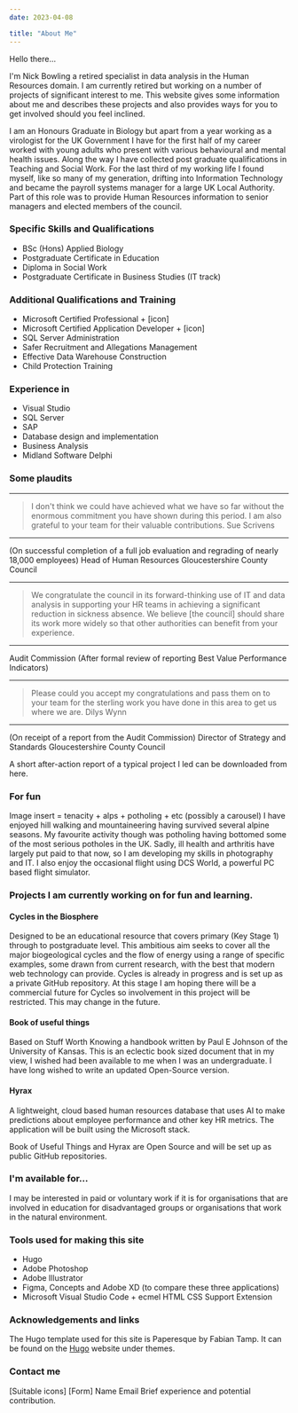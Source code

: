 ```yaml
---
date: 2023-04-08

title: "About Me"
---
```


Hello there...

I'm Nick Bowling a retired specialist in data analysis in the Human Resources domain. I am currently retired but working on a number of projects of significant interest to me. This website gives some information about me and describes these projects and also provides ways for you to get involved should you feel inclined.

I am an Honours Graduate in Biology but apart from a year working as a virologist for the UK Government I have for the first half of my career worked with young adults who present with various behavioural and mental health issues. Along the way I have collected post graduate qualifications in Teaching and Social Work. For the last third of my working life I found myself, like so many of my generation, drifting into Information Technology and became the payroll systems manager for a large UK Local Authority. Part of this role was to provide Human Resources information to senior managers and elected members of the council.

### Specific Skills and Qualifications

* BSc (Hons) Applied Biology
* Postgraduate Certificate in Education
* Diploma in Social Work
* Postgraduate Certificate in Business Studies (IT track)

### Additional Qualifications and Training

* Microsoft Certified Professional + [icon]
* Microsoft Certified Application Developer + [icon]
* SQL Server Administration
* Safer Recruitment and Allegations Management
* Effective Data Warehouse Construction
* Child Protection Training

### Experience in

* Visual Studio
* SQL Server
* SAP
* Database design and implementation
* Business Analysis
* Midland Software Delphi

### Some plaudits

***
>I don't think we could have achieved what we have so far without the enormous commitment you have shown during this period. I am also grateful to your team for their valuable contributions.
Sue Scrivens
***
(On successful completion of a full job evaluation and regrading of nearly 18,000 employees)
Head of Human Resources
Gloucestershire County Council
***
>We congratulate the council in its forward-thinking use of IT and data analysis in supporting your HR teams in achieving a significant reduction in sickness absence. We believe [the council] should share its work more widely so that other authorities can benefit from your experience.
***
Audit Commission
(After formal review of reporting Best Value Performance Indicators)
***
>Please could you accept my congratulations and pass them on to your team for the sterling work you have done in this area to get us where we are.
Dilys Wynn
***
(On receipt of a report from the Audit Commission)
Director of Strategy and Standards
Gloucestershire County Council

A short after-action report of a typical project I led can be downloaded from here.

### For fun

Image insert = tenacity + alps + potholing + etc (possibly a carousel)
I have enjoyed hill walking and mountaineering having survived several alpine seasons. My favourite activity though was potholing having bottomed some of the most serious potholes in the UK. Sadly, ill health and arthritis have largely put paid to that now, so I am developing my skills in photography and IT. I also enjoy the occasional flight using DCS World, a powerful PC based flight simulator.

### Projects I am currently working on for fun and learning.

#### Cycles in the Biosphere

Designed to be an educational resource that covers primary (Key Stage 1) through to postgraduate level. This ambitious aim seeks to cover all the major biogeological cycles and the flow of energy using a range of specific examples, some drawn from current research, with the best that modern web technology can provide. Cycles is already in progress and is set up as a private GitHub repository. At this stage I am hoping there will be a commercial future for Cycles so involvement in this project will be restricted. This may change in the future.

#### Book of useful things

Based on Stuff Worth Knowing a handbook written by Paul E Johnson of the University of Kansas. This is an eclectic book sized document that in my view, I wished had been available to me when I was an undergraduate. I have long wished to write an updated Open-Source version.

#### Hyrax

A lightweight, cloud based human resources database that uses AI to make predictions about employee performance and other key HR metrics. The application will be built using the Microsoft stack.

Book of Useful Things and Hyrax are Open Source and will be set up as public GitHub repositories.

### I'm available for…

I may be interested in paid or voluntary work if it is for organisations that are involved in education for disadvantaged groups or organisations that work in the natural environment.

### Tools used for making this site

* Hugo
* Adobe Photoshop
* Adobe Illustrator
* Figma, Concepts and Adobe XD (to compare these three applications)
* Microsoft Visual Studio Code + ecmel HTML CSS Support Extension

### Acknowledgements and links

The Hugo template used for this site is Paperesque by Fabian Tamp. It can be found on the [Hugo](https://themes.gohugo.io/themes/paperesque/) website under themes.

### Contact me

[Suitable icons]
[Form]
Name
Email
Brief experience and potential contribution.

